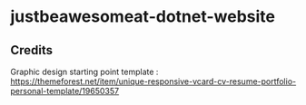 # justbeawesomeat-dotnet-website

## Credits

Graphic design starting point template : <https://themeforest.net/item/unique-responsive-vcard-cv-resume-portfolio-personal-template/19650357>
